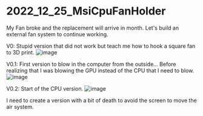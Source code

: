 # 2022_12_25_MsiCpuFanHolder
My Fan broke and the replacement will arrive in month. Let's build an external fan system to continue working.


V0: Stupid version that did not work but teach me how to hook a square fan to 3D print.
![image](https://user-images.githubusercontent.com/106495897/209485575-b7738066-ccec-4e14-a766-b4dcbe51cb29.png)

V0.1: First version to blow in the computer from the outside... Before realizing that I was blowing the GPU instead of the CPU that I need to blow.
 ![image](https://user-images.githubusercontent.com/106495897/209485598-38b1f8b6-f95b-41a7-8c43-52c8f189981f.png)

V0.2: Start of the CPU version.
![image](https://user-images.githubusercontent.com/106495897/209485632-eb7bb077-b644-4afd-805e-319104ee45ce.png)

I need to create a version with a bit of death to avoid the screen to move the air system.
